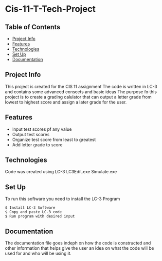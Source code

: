 # Cis-11-T-Tech-Project
## Table of Contents
* [Project Info](#ProjectInfo)
* [Features](#Features)
* [Technologies](#Technologies)
* [Set Up](#SetUp)
* [Documentation](#Ducumentation)
  
## Project Info
This project is created for the CIS 11 assignment
The code is written in LC-3 and contains some advanced conscets and basic ideas
The purpose fo this project is to create a grading calulator that can output a letter grade from lowest to highest score and assign a later grade for the user.

## Features
* Input test scores pf any value
* Output test scores
* Organize test score from least to greatest
* Add letter grade to score
  
## Technologies
Code was created using LC-3
LC3Edit.exe
Simulate.exe

## Set Up
To run this software you need to install the LC-3 Program
```
$ Install LC-3 Software
$ Copy and paste LC-3 code
$ Run program with desired input
```

## Documentation
The documentation file goes indeph on how the code is constructed and other information that helps give the user an idea on what the code will be used for and who will be using it.
